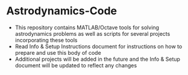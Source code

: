 # Astrodynamics-Code
- This repository contains MATLAB/Octave tools for solving astrodynamics problems as well as scripts for several projects incorporating these tools 
- Read Info & Setup Instructions document for instructions on how to prepare and use this body of code
- Additional projects will be added in the future and the Info & Setup document will be updated to reflect any changes
